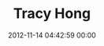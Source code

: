 ---
title: "Tracy Hong"
date: 2012-11-14 04:42:59 00:00
permalink: /misstotofu
twitter: ""
likes: [1079,836,1479,700]
id: 1536
gravatar: "http://www.gravatar.com/avatar/94da918bc57a6c3339e18a6fb7a88165"
---